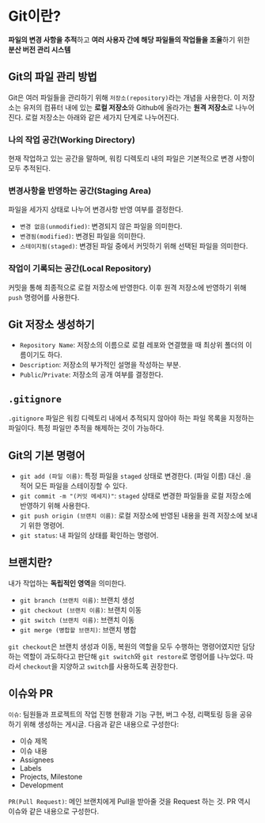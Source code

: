 # Git이란?

**파일의 변경 사항을 추적**하고 **여러 사용자 간에 해당 파일들의 작업들을 조율**하기 위한 **분산 버전 관리 시스템**

## Git의 파일 관리 방법

Git은 여러 파일들을 관리하기 위해 `저장소(repository)`라는 개념을 사용한다. 이 저장소는 유저의 컴퓨터 내에 있는 **로컬 저장소**와 Github에 올라가는 **원격 저장소**로 나누어진다. 로컬 저장소는 아래와 같은 세가지 단계로 나누어진다.

### 나의 작업 공간(Working Directory)

현재 작업하고 있는 공간을 말하며, 워킹 디렉토리 내의 파일은 기본적으로 변경 사항이 모두 추적된다.

### 변경사항을 반영하는 공간(Staging Area)

파일을 세가지 상태로 나누어 변경사항 반영 여부를 결정한다.

- `변경 없음(unmodified)`: 변경되지 않은 파일을 의미한다.
- `변경됨(modified)`: 변경된 파일을 의미한다.
- `스테이지됨(staged)`: 변경된 파일 중에서 커밋하기 위해 선택된 파일을 의미한다.

### 작업이 기록되는 공간(Local Repository)

커밋을 통해 최종적으로 로컬 저장소에 반영한다. 이후 원격 저장소에 반영하기 위해 `push` 명령어를 사용한다.

## Git 저장소 생성하기

- `Repository Name`: 저장소의 이름으로 로컬 레포와 연결했을 때 최상위 폴더의 이름이기도 하다.
- `Description`: 저장소의 부가적인 설명을 작성하는 부분.
- `Public`/`Private`: 저장소의 공개 여부를 결정한다.

## `.gitignore`

`.gitignore` 파일은 워킹 디렉토리 내에서 추적되지 않아야 하는 파일 목록을 지정하는 파일이다. 특정 파일만 추적을 해제하는 것이 가능하다.

## Git의 기본 명령어

- `git add (파일 이름)`: 특정 파일을 `staged` 상태로 변경한다. (파일 이름) 대신 .을 적어 모든 파일을 스테이징할 수 있다.
- `git commit -m "(커밋 메세지)"`: `staged` 상태로 변경한 파일들을 로컬 저장소에 반영하기 위해 사용한다.
- `git push origin (브랜치 이름)`: 로컬 저장소에 반영된 내용을 원격 저장소에 보내기 위한 명령어.
- `git status`: 내 파일의 상태를 확인하는 명령어.

## 브랜치란?

내가 작업하는 **독립적인 영역**을 의미한다.

- `git branch (브랜치 이름)`: 브랜치 생성
- `git checkout (브랜치 이름)`: 브랜치 이동
- `git switch (브랜치 이름)`: 브랜치 이동
- `git merge (병합할 브랜치)`: 브랜치 병합

`git checkout`은 브랜치 생성과 이동, 복원의 역할을 모두 수행하는 명령어였지만 담당하는 역할이 과도하다고 판단해 `git switch`와 `git restore`로 명령어를 나누었다. 따라서 `checkout`을 지양하고 `switch`를 사용하도록 권장한다.

## 이슈와 PR

`이슈`: 팀원들과 프로젝트의 작업 진행 현황과 기능 구현, 버그 수정, 리팩토링 등을 공유하기 위해 생성하는 게시글. 다음과 같은 내용으로 구성한다:

- 이슈 제목
- 이슈 내용
- Assignees
- Labels
- Projects, Milestone
- Development

`PR(Pull Request)`: 메인 브랜치에게 Pull을 받아줄 것을 Request 하는 것. PR 역시 이슈와 같은 내용으로 구성한다.
